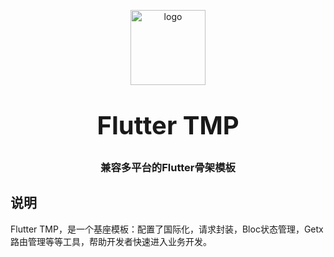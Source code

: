<!--
 * @Author: 高江华 g598670138@163.com
 * @Date: 2023-09-21 10:53:47
 * @LastEditors: 高江华
 * @LastEditTime: 2024-02-01 10:20:26
 * @Description: file content
-->
<p align="center">
    <img alt="logo" src="https://gongyue-shop.oss-cn-hangzhou.aliyuncs.com/wolffyPink.png" width="120" height="120" style="margin-bottom: 10px;">
</p>
<h3 align="center" style="margin: 30px 0 30px;font-weight: bold;font-size:40px;">Flutter TMP</h3>
<h3 align="center">兼容多平台的Flutter骨架模板</h3>

## 说明

Flutter TMP，是一个基座模板：配置了国际化，请求封装，Bloc状态管理，Getx路由管理等等工具，帮助开发者快速进入业务开发。
